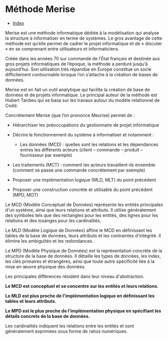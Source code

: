 # Méthode Merise

- [Index](/Readme.md)

Merise est une méthode informatique dédiée à la modélisation qui analyse la structure à informatiser en terme de
systèmes. Le gros avantage de cette méthode est qu’elle permet de cadrer le projet informatique et de « discuter » en se
comprenant entre utilisateurs et informaticiens.

Créée dans les années 70 sur commande de l’État français et destinée aux gros projets informatiques de l’époque, la
méthode a perduré jusqu’à aujourd’hui. Son utilisation très répandue en Europe constitue un socle difficilement
contournable lorsque l’on s’attache à la création de bases de données.

Merise est en fait un outil analytique qui facilite la création de base de données et de projets informatique. Le
principal auteur de la méthode est Hubert Tardieu qui se basa sur les travaux autour du modèle relationnel de Codd.

Concrètement Merise (que l’on prononce Meurise) permet de :

- Hiérarchiser les préoccupations du gestionnaire de projet informatique


- Décrire le fonctionnement du système à informatiser et notamment :

    - Les données (MCD) : quelles sont les relations et les dépendances entres les différents acteurs (client –
      commande – produit – fournisseur par exemple)


- Les traitements (MCT) : comment les acteurs travaillent-ils ensemble (comment se passe une commande concrètement par
  exemple)


- Proposer une implémentation logique (MLD, MLT) du point précédent


- Proposer une construction concrète et utilisable du point précédent (MPD, MOT)

Le MCD (Modèle Conceptuel de Données) représente les entités principales d'un système, ainsi que leurs relations et
attributs. Il utilise généralement des symboles tels que des rectangles pour les entités, des lignes pour les relations
et des losanges pour les cardinalités.

Le MLD (Modèle Logique de Données) affine le MCD en définissant les tables de la base de données, leurs attributs et les
contraintes d'intégrité. Il élimine les ambiguïtés et les redondances.

Le MPD (Modèle Physique de Données) est la représentation concrète de la structure de la base de données. Il détaille
les types de données, les index, les clés primaires et étrangères, ainsi que toute autre spécificité liée à la mise en
œuvre physique des données.

Les principales différences résident dans leur niveau d'abstraction.

**Le MCD est conceptuel et se concentre sur les entités et leurs relations.**

**Le MLD est plus proche de l'implémentation logique en définissant les tables et leurs attributs.**

**Le MPD est le plus proche de l'implémentation physique en spécifiant les détails concrets de la base de données.**

Les cardinalités indiquent les relations entre les entités et sont généralement exprimées sous forme de ratios
numériques.